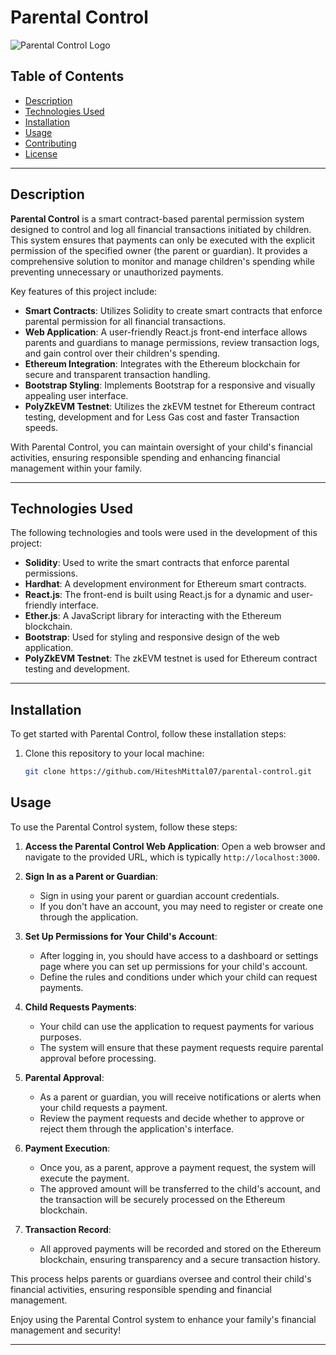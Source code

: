 # Parental Control

![Parental Control Logo](https://encrypted-tbn0.gstatic.com/images?q=tbn:ANd9GcS4qK8lZhkY1-yX0SzyR6hX5Lo6XfNVdwg7nmL44xjockVh6N3-p0q8ozIZVr8jbJuheao&usqp=CAU)

## Table of Contents

- [Description](#description)
- [Technologies Used](#technologies-used)
- [Installation](#installation)
- [Usage](#usage)
- [Contributing](#contributing)
- [License](#license)

---

## Description

**Parental Control** is a smart contract-based parental permission system designed to control and log all financial transactions initiated by children. This system ensures that payments can only be executed with the explicit permission of the specified owner (the parent or guardian). It provides a comprehensive solution to monitor and manage children's spending while preventing unnecessary or unauthorized payments.

Key features of this project include:

- **Smart Contracts**: Utilizes Solidity to create smart contracts that enforce parental permission for all financial transactions.
- **Web Application**: A user-friendly React.js front-end interface allows parents and guardians to manage permissions, review transaction logs, and gain control over their children's spending.
- **Ethereum Integration**: Integrates with the Ethereum blockchain for secure and transparent transaction handling.
- **Bootstrap Styling**: Implements Bootstrap for a responsive and visually appealing user interface.
- **PolyZkEVM Testnet**: Utilizes the zkEVM testnet for Ethereum contract testing, development and for Less Gas cost and faster Transaction speeds.

With Parental Control, you can maintain oversight of your child's financial activities, ensuring responsible spending and enhancing financial management within your family.

---

## Technologies Used

The following technologies and tools were used in the development of this project:

- **Solidity**: Used to write the smart contracts that enforce parental permissions.
- **Hardhat**: A development environment for Ethereum smart contracts.
- **React.js**: The front-end is built using React.js for a dynamic and user-friendly interface.
- **Ether.js**: A JavaScript library for interacting with the Ethereum blockchain.
- **Bootstrap**: Used for styling and responsive design of the web application.
- **PolyZkEVM Testnet**: The zkEVM testnet is used for Ethereum contract testing and development.

---

## Installation

To get started with Parental Control, follow these installation steps:

1. Clone this repository to your local machine:

   ```bash
   git clone https://github.com/HiteshMittal07/parental-control.git

## Usage

To use the Parental Control system, follow these steps:

1. **Access the Parental Control Web Application**:
   Open a web browser and navigate to the provided URL, which is typically `http://localhost:3000`.

2. **Sign In as a Parent or Guardian**:
   - Sign in using your parent or guardian account credentials.
   - If you don't have an account, you may need to register or create one through the application.

3. **Set Up Permissions for Your Child's Account**:
   - After logging in, you should have access to a dashboard or settings page where you can set up permissions for your child's account.
   - Define the rules and conditions under which your child can request payments.

4. **Child Requests Payments**:
   - Your child can use the application to request payments for various purposes.
   - The system will ensure that these payment requests require parental approval before processing.

5. **Parental Approval**:
   - As a parent or guardian, you will receive notifications or alerts when your child requests a payment.
   - Review the payment requests and decide whether to approve or reject them through the application's interface.

6. **Payment Execution**:
   - Once you, as a parent, approve a payment request, the system will execute the payment.
   - The approved amount will be transferred to the child's account, and the transaction will be securely processed on the Ethereum blockchain.

7. **Transaction Record**:
   - All approved payments will be recorded and stored on the Ethereum blockchain, ensuring transparency and a secure transaction history.

This process helps parents or guardians oversee and control their child's financial activities, ensuring responsible spending and financial management.

Enjoy using the Parental Control system to enhance your family's financial management and security!

---
